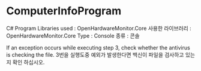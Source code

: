 # ComputerInfoProgram
C# Program
Libraries used : OpenHardwareMonitor.Core
사용한 라이브러리 : OpenHardwareMonitor.Core
Type : Console
종류 : 콘솔

If an exception occurs while executing step 3, check whether the antivirus is checking the file.
3번을 실행도중 예외가 발생한다면 백신이 파일을 검사하고 있는지 확인 하십시오.
